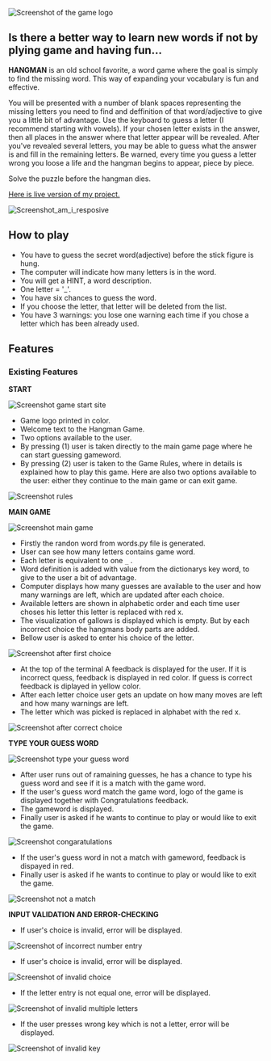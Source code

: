![Screenshot of the game logo](/screenshots/Hangman%20log.png)
## Is there a better way to learn new words if not by plying game and having fun...

**HANGMAN** is an old school favorite, a word game where the goal is simply to find the missing word. This way of expanding your vocabulary is fun and effective. 

You will be presented with a number of blank spaces representing the missing letters you need to find and deffinition of that word/adjective to give you a little bit of advantage.
Use the keyboard to guess a letter (I recommend starting with vowels).
If your chosen letter exists in the answer, then all places in the answer where that letter appear will be revealed.
After you've revealed several letters, you may be able to guess what the answer is and fill in the remaining letters.
Be warned, every time you guess a letter wrong you loose a life and the hangman begins to appear, piece by piece.

Solve the puzzle before the hangman dies.

[Here is live version of my project.](https://hangman-game-portfolio3-04c41eba22eb.herokuapp.com/)

![Screenshot_am_i_resposive](/screenshots/Screenshot_am_i_resposive.png)

## How to play

- You have to guess the secret word(adjective) before the stick figure is hung.
- The computer will indicate how many letters is in the word.
- You will get a HINT, a word description.
- One letter = '_'.
- You have six chances to guess the word.
- If you choose the letter, that letter will be deleted from the list.
- You have 3 warnings: you lose one warning each time if you chose a letter which has been already used.

## Features

### Existing Features

**START**

![Screenshot game start site](/screenshots/Screenshot_game_start.png)

- Game logo printed in color.
- Welcome text to the Hangman Game.
- Two options available to the user. 
- By pressing (1) user is taken directly to the main game page where he can start guessing gameword.
- By pressing (2) user is taken to the Game Rules, where in details is explained how to play this game. Here are also two options available to the user: either they continue to the main game or can exit game.

![Screenshot rules](/screenshots/Screenshot_game_rules%20(1).png)

**MAIN GAME**

![Screenshot main game](/screenshots/Screenshot_main_game.png)

- Firstly the randon word from words.py file is generated.
- User can see how many letters contains game word.
- Each letter is equivalent to one `_` .
- Word definition is added with value from the dictionarys key word, to give to the user a bit of advantage. 
- Computer displays how many guesses are available to the user and how many warnings are left, which are updated after each choice. 
- Available letters are shown in alphabetic order and each time user choses his letter this letter is replaced with red x.
- The visualization of gallows is displayed which is empty. But by each incorrect choice the hangmans body parts are added. 
- Bellow user is asked to enter his choice of the letter.

![Screenshot after first choice](/screenshots/Screenshot_first_choice.png)

- At the top of the terminal A feedback is displayed for the user. If it is incorrect quess, feedback is displayed in red color. If guess is correct feedback is diplayed in yellow color.
- After each letter choice user gets an update on how many moves are left and how many warnings are left. 
- The letter which was picked is replaced in alphabet with the red x.

![Screenshot after correct choice](/screenshots/Screenshot_yellow_feedback.png)

**TYPE YOUR GUESS WORD**

![Screenshot type your guess word](/screenshots/Screenshot_type_your_guess_word.png)

- After user runs out of ramaining guesses, he has a chance to type his guess word and see if it is a match with the game word.
- If the user's guess word match the game word, logo of the game is displayed together with Congratulations feedback.
- The gameword is displayed.
- Finally user is asked if he wants to continue to play or would like to exit the game.

![Screenshot congaratulations](/screenshots/Screenshot_congrats.png)

- If the user's guess word in not a match with gameword, feedback is dispayed in red.
- Finally user is asked if he wants to continue to play or would like to exit the game.

![Screenshot not a match](/screenshots/Screenshot_not_a_match.png)


**INPUT VALIDATION AND ERROR-CHECKING**

- If user's choice is invalid, error will be displayed.

![Screenshot of incorrect number entry](/screenshots/Screenshot_incorrect_number.png)

- If user's choice is invalid, error will be displayed.

![Screenshot of invalid choice](/screenshots/Screenshot_invalid_choice.png)

- If the  letter entry is not equal one, error will be displayed.

![Screenshot of invalid multiple letters](/screenshots/Screenshot_error_multiple.png)

- If the user presses wrong key which is not a letter, error will be displayed.

![Screenshot of invalid key](/screenshots/Screenshot_wrong_key.png)









